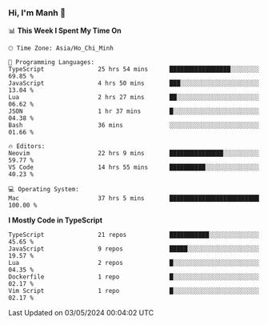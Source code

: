 ### Hi, I'm Manh 👋

<!--START_SECTION:waka-->
📊 **This Week I Spent My Time On** 

```text
🕑︎ Time Zone: Asia/Ho_Chi_Minh

💬 Programming Languages: 
TypeScript               25 hrs 54 mins      █████████████████░░░░░░░░   69.85 % 
JavaScript               4 hrs 50 mins       ███░░░░░░░░░░░░░░░░░░░░░░   13.04 % 
Lua                      2 hrs 27 mins       ██░░░░░░░░░░░░░░░░░░░░░░░   06.62 % 
JSON                     1 hr 37 mins        █░░░░░░░░░░░░░░░░░░░░░░░░   04.38 % 
Bash                     36 mins             ░░░░░░░░░░░░░░░░░░░░░░░░░   01.66 % 

🔥 Editors: 
Neovim                   22 hrs 9 mins       ███████████████░░░░░░░░░░   59.77 % 
VS Code                  14 hrs 55 mins      ██████████░░░░░░░░░░░░░░░   40.23 % 

💻 Operating System: 
Mac                      37 hrs 5 mins       █████████████████████████   100.00 % 
```

**I Mostly Code in TypeScript** 

```text
TypeScript               21 repos            ███████████░░░░░░░░░░░░░░   45.65 % 
JavaScript               9 repos             █████░░░░░░░░░░░░░░░░░░░░   19.57 % 
Lua                      2 repos             █░░░░░░░░░░░░░░░░░░░░░░░░   04.35 % 
Dockerfile               1 repo              █░░░░░░░░░░░░░░░░░░░░░░░░   02.17 % 
Vim Script               1 repo              █░░░░░░░░░░░░░░░░░░░░░░░░   02.17 % 
```




 Last Updated on 03/05/2024 00:04:02 UTC
<!--END_SECTION:waka-->
